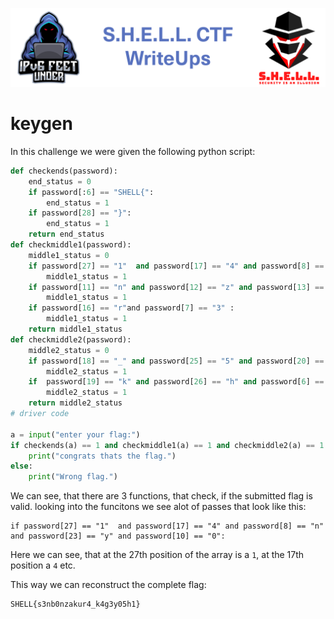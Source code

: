 ![S.H.E.L.L.CTF](../../banner.png)

# keygen

In this challenge we were given the following python script:
```python
def checkends(password):
    end_status = 0
    if password[:6] == "SHELL{":
        end_status = 1
    if password[28] == "}":
        end_status = 1
    return end_status
def checkmiddle1(password):
    middle1_status = 0
    if password[27] == "1"  and password[17] == "4" and password[8] == "n" and password[23] == "y" and password[10] == "0":
        middle1_status = 1
    if password[11] == "n" and password[12] == "z" and password[13] == "a" and password[21] == "g" and password[15] == "u":
        middle1_status = 1
    if password[16] == "r"and password[7] == "3" :
        middle1_status = 1
    return middle1_status
def checkmiddle2(password):
    middle2_status = 0
    if password[18] == "_" and password[25] == "5" and password[20] == "4" and password[14] == "k" and password[22] == "3" and password[9] == "b"  and password[24] ==  "0":
        middle2_status = 1
    if  password[19] == "k" and password[26] == "h" and password[6] == "s" :
        middle2_status = 1
    return middle2_status
# driver code

a = input("enter your flag:")
if checkends(a) == 1 and checkmiddle1(a) == 1 and checkmiddle2(a) == 1:
    print("congrats thats the flag.")
else:
    print("Wrong flag.")
```
We can see, that there are 3 functions, that check, if the submitted flag is valid. looking into the funcitons we see alot of passes that look like this:
```
if password[27] == "1"  and password[17] == "4" and password[8] == "n" and password[23] == "y" and password[10] == "0":
```
Here we can see, that at the 27th position of the array is a `1`, at the 17th position a `4` etc.

This way we can reconstruct the complete flag:
```
SHELL{s3nb0nzakur4_k4g3y05h1}
```
